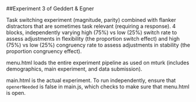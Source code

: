 ##Experiment 3 of Geddert & Egner

Task switching experiment (magnitude, parity) combined with flanker distractors that are sometimes task relevant (requiring a response). 4 blocks, independently varying high (75%) vs low (25%) switch rate to assess adjustments in flexibility (the proportion switch effect) and high (75%) vs low (25%) congruency rate to assess adjustments in stability (the proportion congruency effect).

menu.html loads the entire experiment pipeline as used on mturk (includes demographics, main experiment, and data submission).

main.html is the actual experiment. To run independently, ensure that `openerNeeded` is false in main.js, which checks to make sure that menu.html is open.
